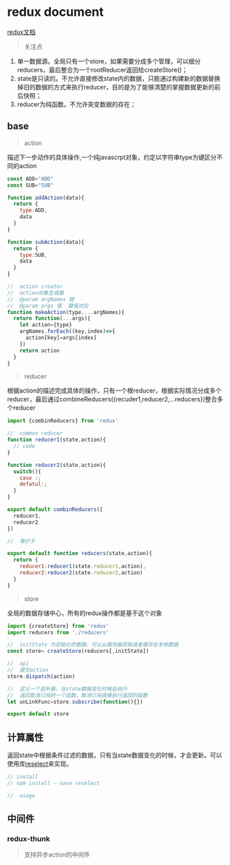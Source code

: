 # redux document

[redux文档](https://cn.redux.js.org/#)

> 关注点

1. 单一数据源。全局只有一个store，如果需要分成多个管理，可以细分reducers，最后整合为一个rootReducer返回给createStore()；
2. state是只读的。不允许直接修改state内的数据，只能通过构建新的数据替换掉旧的数据的方式来执行reducer，目的是为了能够清楚的掌握数据更新的前后快照；
3. reducer为纯函数。不允许突变数据的存在；

## base

> action

描述下一步动作的具体操作,一个纯javascrpt对象，约定以字符串type为键区分不同的action

```javascript {.line-numbers}
const ADD="ADD"
const SUB="SUB"

function addAction(data){
  return {
    type:ADD,
    data
  }
}

function subAction(data){
  return {
    type:SUB,
    data
  }
}

//  action creator 
//  action对象生成器 
//  @param argNames 键
//  @param args 值  键值对应
function makeAction(type,...argNames){
  return function(...args){
    let action={type}
    argNames.forEach((key,index)=>{
      action[key]=args[index]
    })
    return action
  }
}
```

> reducer

根据action的描述完成具体的操作，只有一个根reducer，根据实际情况分成多个reducer，最后通过combineReducers({recuder1,reducer2,...reducers})整合多个reducer

```javascript {.line-numbers}
import {combinReducers} from 'redux'

//  common reducer
function reducer1(state,action){
  // code
}

function reducer2(state,action){
  switch(){
    case :;
    defatul:;
  }
}

export default combinReducers({
  reducer1,
  reducer2
})

//  等价于

export default function reducers(state,action){
  return {
    reducer1:reducer1(state.reducer1,action),
    reducer2:reducer2(state.reducer2,action)
  }
}

```

> store

全局的数据存储中心，所有的redux操作都是基于这个对象

```javascript {.line-numbers}
import {createStore} from 'redux'
import reducers from './reducers'

//  initState 为初始化的数据，可以从服务器获取或者缓存在本地数据
const store= createStore(reducers[,initState])

//  api
//  提交action
store.dispatch(action)

//  定义一个监听器，当state数据变化时候会执行
//  返回取消订阅的一个函数，取消订阅直接执行返回的函数
let unLinkFunc=store.subscribe(function(){})

export default store
```

## 计算属性

返回state中根据条件过滤的数据，只有当state数据变化的时候，才会更新。可以使用库[reselect](https://github.com/reduxjs/reselect)来实现。

```javascript {.line-numbers}
// install
// npm install --save reselect

//  usage
```

## 中间件

### redux-thunk

> 支持异步action的中间件